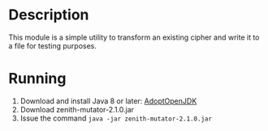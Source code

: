 # Description
This module is a simple utility to transform an existing cipher and write it to a file for testing purposes.

# Running
1. Download and install Java 8 or later: [AdoptOpenJDK](https://adoptopenjdk.net/)
2. Download zenith-mutator-2.1.0.jar
3. Issue the command `java -jar zenith-mutator-2.1.0.jar`